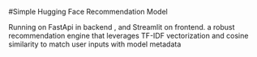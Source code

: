 #Simple Hugging Face Recommendation Model

Running on FastApi in backend , and Streamlit on frontend. 
a robust recommendation engine that leverages TF-IDF vectorization and cosine similarity to match user inputs with model metadata

